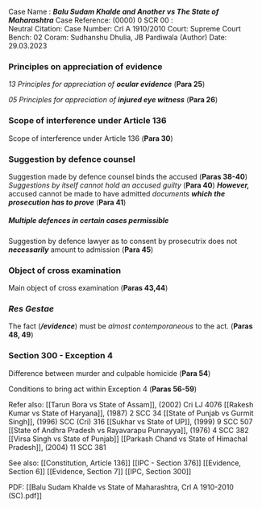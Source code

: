 Case Name : ***Balu Sudam Khalde and Another vs The State of Maharashtra***
Case Reference: (0000) 0 SCR 00 :  
Neutral Citation:
Case Number: Crl A 1910/2010
Court: Supreme Court
Bench: 02
Coram: Sudhanshu Dhulia, JB Pardiwala (Author)
Date: 29.03.2023

### Principles on appreciation of evidence

*13 Principles for appreciation of **ocular evidence*** (**Para 25**)

*05 Principles for appreciation of **injured eye witness*** (**Para 26**)

### Scope of interference under Article 136

Scope of interference under Article 136 (**Para 30**)

### Suggestion by defence counsel

Suggestion made by defence counsel binds the accused (**Paras 38-40**)
	*Suggestions by itself cannot hold an accused guilty* (**Para 40**)
	***However,*** accused cannot be made to have admitted *documents **which the prosecution has to prove*** (**Para 41**)

##### Multiple defences in certain cases permissible

Suggestion by defence lawyer as to consent by prosecutrix does not ***necessarily*** amount to admission (**Para 45**)

### Object of cross examination

Main object of cross examination (**Paras 43,44**)

### *Res Gestae*

The fact (***/evidence***) must be *almost contemporaneous* to the act. (**Paras 48, 49**)

### Section 300 - Exception 4

Difference between murder and culpable homicide (**Para 54**)

Conditions to bring act within Exception 4 (**Paras 56-59**)


Refer also:
[[Tarun Bora vs State of Assam]], (2002) Cri LJ 4076
[[Rakesh Kumar vs State of Haryana]], (1987) 2 SCC 34
[[State of Punjab vs Gurmit Singh]], (1996) SCC (Cri) 316
[[Sukhar vs State of UP]], (1999) 9 SCC 507
[[State of Andhra Pradesh vs Rayavarapu Punnayya]], (1976) 4 SCC 382
[[Virsa Singh vs State of Punjab]]
[[Parkash Chand vs State of Himachal Pradesh]], (2004) 11 SCC 381

See also:
[[Constitution, Article 136]] 
[[IPC - Section 376]]
[[Evidence, Section 6]]
[[Evidence, Section 7]]
[[IPC, Section 300]]

PDF:
[[Balu Sudam Khalde vs State of Maharashtra, Crl A 1910-2010 (SC).pdf]]